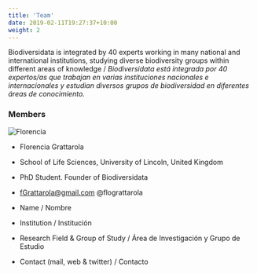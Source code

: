 ```yaml
---
title: 'Team'
date: 2019-02-11T19:27:37+10:00
weight: 2
---
```


Biodiversidata is integrated by 40 experts working in many national and international institutions, studying diverse biodiversity groups within different areas of knowledge / *Biodiversidata está integrada por 40 expertos/as que trabajan en varias instituciones nacionales e internacionales y estudian diversos grupos de biodiversidad en diferentes áreas de conocimiento.*

### Members

![Florencia](/flograttarola.jpg)


+ Florencia Grattarola
+ School of Life Sciences, University of Lincoln, United Kingdom
+ PhD Student. Founder of Biodiversidata
+ fGrattarola@gmail.com @flograttarola


+ Name / Nombre
+ Institution / Institución
+ Research Field & Group of Study / Área de Investigación y Grupo de Estudio
+ Contact (mail, web & twitter) / Contacto